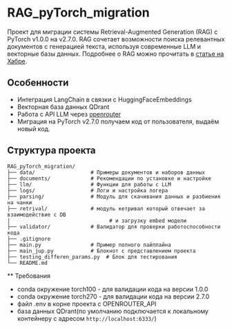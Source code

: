 # RAG_pyTorch_migration

Проект для миграции системы Retrieval-Augmented Generation (RAG) с PyTorch v1.0.0 на v2.7.0. RAG сочетает возможности поиска релевантных документов с генерацией текста, используя современные LLM и векторные базы данных. Подробнее о RAG можно прочитать в [статье на Хабре](https://habr.com/ru/articles/779526/).

## Особенности 

* Интеграция LangChain в связки с HuggingFaceEmbeddings
* Векторная база данных QDrant
* Работа с API LLM через [openrouter](https://openrouter.ai/)
* Миграция на PyTorch v2.7.0 получаем код от пользователя, выдаём новый код.

## Структура проекта
``` text
RAG_pyTorch_migration/
├── data/                  # Примеры документов и наборов данных
├── documents/             # Рекомендации по установке и настройке
├── llm/                   # Функции для работы с LLM
├── logs/                  # Логи и настройка логера
├── parsing/               # Модуль для скачивания данных и разбиения на чанки
├── retrival/              # модуль кетривал который отвечает за взаимодействие с DB
|                                # и загрузку embed модели
├── validator/             # Валидатор для проверки работоспособности кода
├── .gitignore        
├── main.py                # Пример полного пайплайна 
├── main_jup.py            # Блокнот с представлением проекта
├── testing_differen_params.py  # Блок для тестирования
└── README.md  
```


** Требования 

* conda окружение torch100 - для валидации кода на версии 1.0.0
* conda окружение torch270 - для валидации кода на версии 2.7.0
* файл .env в корне проекта с OPENROUTER_API
* база данных QDrant(по умолчанию подключается к локальному контейнеру с адресом `http://localhost:6333/`)
